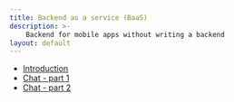 ```yaml
---
title: Backend as a service (BaaS)
description: >-
    Backend for mobile apps without writing a backend
layout: default
---
```


- [Introduction](introduction)
- [Chat - part 1](chat1)
- [Chat - part 2](chat2)